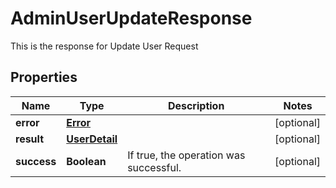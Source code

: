 

# AdminUserUpdateResponse

This is the response for Update User Request
## Properties

Name | Type | Description | Notes
------------ | ------------- | ------------- | -------------
**error** | [**Error**](Error.md) |  |  [optional]
**result** | [**UserDetail**](UserDetail.md) |  |  [optional]
**success** | **Boolean** | If true, the operation was successful. |  [optional]




